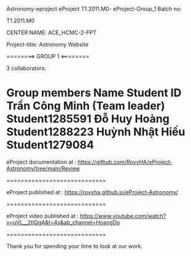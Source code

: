 Astronomy-eproject eProject T1.2011.M0- eProject-Group_1 Batch no:

T1.2011.M0

CENTER NAME: ACE_HCMC-2-FPT

Project-title: Astronomy Website

========> GROUP 1 <========

3 collaborators:

Group members                  Name	                         Student ID
                          Trần Công Minh (Team leader)       Student1285591
                          Đỗ Huy Hoàng                       Student1288223 
                          Huỳnh Nhật Hiếu                    Student1279084
============================

eProject documentation at : https://github.com/RoyyHA/eProject-Astronomy/tree/main/Review

============================

eProject published at : https://royyha.github.io/eProject-Astronomy/

============================

eProject video published at : https://www.youtube.com/watch?v=uVL__2tlQgA&t=4s&ab_channel=HoangDo

============================

Thank you for spending your time to look at our work.
